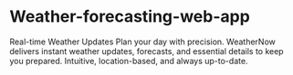 # Weather-forecasting-web-app
 Real-time Weather Updates  Plan your day with precision. WeatherNow delivers instant weather updates, forecasts, and essential details to keep you prepared. Intuitive, location-based, and always up-to-date.
